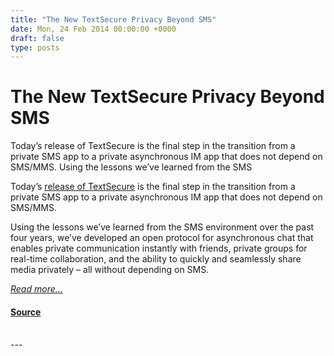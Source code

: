 ```yaml
---
title: "The New TextSecure Privacy Beyond SMS"
date: Mon, 24 Feb 2014 00:00:00 +0000
draft: false
type: posts
---
```

# The New TextSecure Privacy Beyond SMS





 Today’s release of TextSecure is the final step in the transition from a private SMS app to a private asynchronous IM app that does not depend on SMS/MMS. Using the lessons we’ve learned from the SMS

Today’s [release of TextSecure](https://play.google.com/store/apps/details?id=org.thoughtcrime.securesms) is the final step in the transition from a private SMS app to a private asynchronous IM app that does not depend on SMS/MMS.

Using the lessons we’ve learned from the SMS environment over the past four years, we’ve developed an open protocol for asynchronous chat that enables private communication instantly with friends, private groups for real-time collaboration, and the ability to quickly and seamlessly share media privately – all without depending on SMS.

[_Read more..._](https://signal.org/blog/the-new-textsecure/)

#### [Source](https://signal.org/blog/the-new-textsecure/)

<br/>
---
